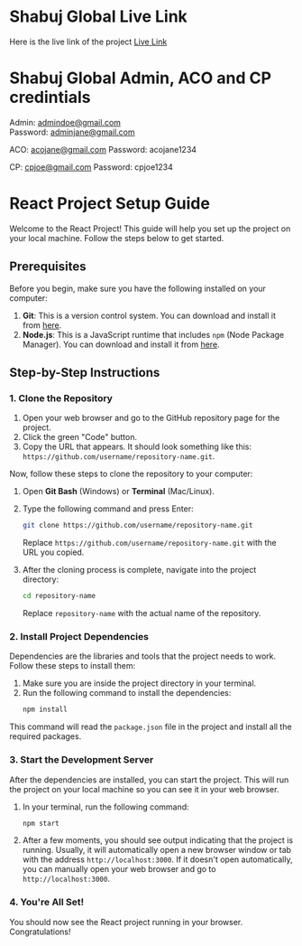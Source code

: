 # Shabuj Global Live Link

Here is the live link of the project [Live Link](https://git-scm.com/downloads)

# Shabuj Global Admin, ACO and CP credintials

Admin: admindoe@gmail.com  
Password: adminjane@gmail.com

ACO: acojane@gmail.com
Password: acojane1234

CP: cpjoe@gmail.com
Password: cpjoe1234

# React Project Setup Guide

Welcome to the React Project! This guide will help you set up the project on your local machine. Follow the steps below to get started.

## Prerequisites

Before you begin, make sure you have the following installed on your computer:
1. **Git**: This is a version control system. You can download and install it from [here](https://git-scm.com/downloads).
2. **Node.js**: This is a JavaScript runtime that includes `npm` (Node Package Manager). You can download and install it from [here](https://nodejs.org/).

## Step-by-Step Instructions

### 1. Clone the Repository

1. Open your web browser and go to the GitHub repository page for the project.
2. Click the green "Code" button.
3. Copy the URL that appears. It should look something like this: `https://github.com/username/repository-name.git`.

Now, follow these steps to clone the repository to your computer:

1. Open **Git Bash** (Windows) or **Terminal** (Mac/Linux).
2. Type the following command and press Enter:
    ```bash
    git clone https://github.com/username/repository-name.git
    ```
    Replace `https://github.com/username/repository-name.git` with the URL you copied.

3. After the cloning process is complete, navigate into the project directory:
    ```bash
    cd repository-name
    ```
    Replace `repository-name` with the actual name of the repository.

### 2. Install Project Dependencies

Dependencies are the libraries and tools that the project needs to work. Follow these steps to install them:

1. Make sure you are inside the project directory in your terminal.
2. Run the following command to install the dependencies:
    ```bash
    npm install
    ```

This command will read the `package.json` file in the project and install all the required packages.

### 3. Start the Development Server

After the dependencies are installed, you can start the project. This will run the project on your local machine so you can see it in your web browser.

1. In your terminal, run the following command:
    ```bash
    npm start
    ```

2. After a few moments, you should see output indicating that the project is running. Usually, it will automatically open a new browser window or tab with the address `http://localhost:3000`. If it doesn't open automatically, you can manually open your web browser and go to `http://localhost:3000`.

### 4. You're All Set!

You should now see the React project running in your browser. Congratulations!
